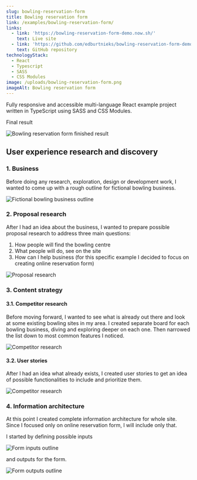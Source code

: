 ```yaml
---
slug: bowling-reservation-form
title: Bowling reservation form
link: /examples/bowling-reservation-form/
links:
  - link: 'https://bowling-reservation-form-demo.now.sh/'
    text: Live site
  - link: 'https://github.com/edburtnieks/bowling-reservation-form-demo'
    text: GitHub repository
technologyStack:
  - React
  - Typescript
  - SASS
  - CSS Modules
image: /uploads/bowling-reservation-form.png
imageAlt: Bowling reservation form
---
```

Fully responsive and accessible multi-language React example project written in TypeScript using SASS and CSS Modules.

Final result

![Bowling reservation form finished result](/uploads/bowling-reservation-form.png)

## User experience research and discovery

### 1. Business

Before doing any research, exploration, design or development work, I wanted to come up with a rough outline for fictional bowling business.

![Fictional bowling business outline](/uploads/bowling-reservation-form-business.png)

### 2. Proposal research

After I had an idea about the business, I wanted to prepare possible proposal research to address three main questions:

1. How people will find the bowling centre
2. What people will do, see on the site
3. How can I help business (for this specific example I decided to focus on creating online reservation form)

![Proposal research](/uploads/bowling-reservation-form-proposal-research.png)

### 3. Content strategy

#### 3.1. Competitor research

Before moving forward, I wanted to see what is already out there and look at some existing bowling sites in my area.
I created separate board for each bowling business, diving and exploring deeper on each one. Then narrowed the list down to most common features I noticed.

![Competitor research](/uploads/bowling-reservation-form-competitor-research.png)

#### 3.2. User stories

After I had an idea what already exists, I created user stories to get an idea of possible functionalities to include and prioritize them.

![Competitor research](/uploads/bowling-reservation-form-user-stories.png)

### 4. Information architecture

At this point I created complete information architecture for whole site. Since I focused only on online reservation form, I will include only that.

I started by defining possible inputs

![Form inputs outline](/uploads/bowling-reservation-form-reservation-form-inputs.png)

and outputs for the form.

![Form outputs outline](/uploads/bowling-reservation-form-reservation-form-outputs.png)
